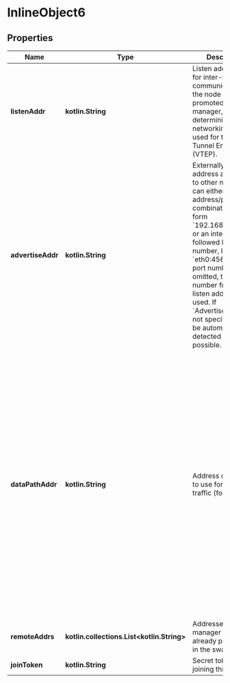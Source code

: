 
# InlineObject6

## Properties
Name | Type | Description | Notes
------------ | ------------- | ------------- | -------------
**listenAddr** | **kotlin.String** | Listen address used for inter-manager communication if the node gets promoted to manager, as well as determining the networking interface used for the VXLAN Tunnel Endpoint (VTEP).  |  [optional]
**advertiseAddr** | **kotlin.String** | Externally reachable address advertised to other nodes. This can either be an address/port combination in the form &#x60;192.168.1.1:4567&#x60;, or an interface followed by a port number, like &#x60;eth0:4567&#x60;. If the port number is omitted, the port number from the listen address is used. If &#x60;AdvertiseAddr&#x60; is not specified, it will be automatically detected when possible.  |  [optional]
**dataPathAddr** | **kotlin.String** | Address or interface to use for data path traffic (format: &#x60;&lt;ip|interface&gt;&#x60;), for example,  &#x60;192.168.1.1&#x60;, or an interface, like &#x60;eth0&#x60;. If &#x60;DataPathAddr&#x60; is unspecified, the same address as &#x60;AdvertiseAddr&#x60; is used.  The &#x60;DataPathAddr&#x60; specifies the address that global scope network drivers will publish towards other nodes in order to reach the containers running on this node. Using this parameter it is possible to separate the container data traffic from the management traffic of the cluster.  |  [optional]
**remoteAddrs** | **kotlin.collections.List&lt;kotlin.String&gt;** | Addresses of manager nodes already participating in the swarm.  |  [optional]
**joinToken** | **kotlin.String** | Secret token for joining this swarm. |  [optional]



